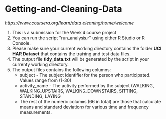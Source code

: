 # Getting-and-Cleaning-Data
*https://www.coursera.org/learn/data-cleaning/home/welcome*

1. This is a submission for the Week 4 course project
2. You can run the script "run_analysis.r" using either R Studio or R Console.
3. Please make sure your current working directory contains the folder **UCI HAR Dataset**
   that contains the training and test data files.
4. The output file **tidy_data.txt** will be generated by the script in your currenty working directory.
5. The output files contains the following columns:
   * subject - The subject identifier for the person who participated. Values range from (1-30)
   * activity_name - The activity performed by the subject (WALKING, WALKING_UPSTAIRS, WALKING_DOWNSTAIRS,
                     SITTING, STANDING, LAYING
   * The rest of the numeric columns (66 in total) are those that calculate means and standard deviations for various time and
    frequency measurements.
